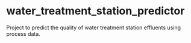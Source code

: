 # water_treatment_station_predictor
Project to predict the quality of water treatment station effluents using process data.
